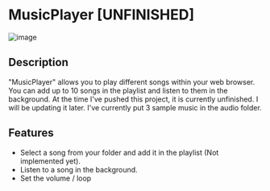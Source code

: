 # MusicPlayer [UNFINISHED]

![image](https://github.com/user-attachments/assets/e0d223e4-3057-4219-bdc7-d1143a4af4c1)


## Description
"MusicPlayer" allows you to play different songs within your web browser. You can add up to 10 songs in the playlist and listen to them in the background.
At the time I've pushed this project, it is currently unfinished. I will be updating it later. I've currently put 3 sample music in the audio folder.

## Features
- Select a song from your folder and add it in the playlist (Not implemented yet).
- Listen to a song in the background.
- Set the volume / loop
